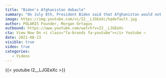```yaml
---
title: "Biden's Afghanistan debacle"
summary: "On July 8th, President Biden said that Afghanistan would not fall to the Taliban, people would not be airlifted from embassy roofs, and that the Afghan government would survive. He was wrong.<br><br>Viewed over 10,000,000 times"
image: https://img.youtube.com/vi/I2__LJGEeXc/hqdefault.jpg
author: POLARIS Founder, Morgan Ortagus
outbound: https://www.youtube.com/watch?v=I2__LJGEeXc
cta: View Now On <i class="fa-brands fa-youtube"></i> Youtube →
date: 2021-08-13
visible: true
video: true
categories:
   - Videos
---
```


{{< youtube I2__LJGEeXc >}}